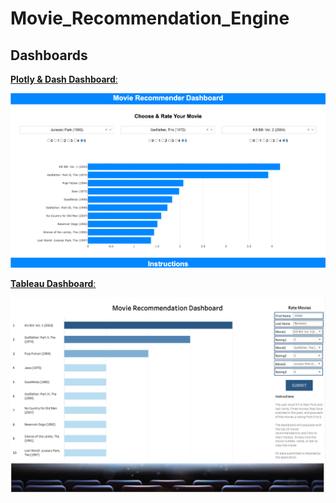 # Movie_Recommendation_Engine

## Dashboards

<u>**Plotly & Dash Dashboard**:

![](ReadMe_Images/Dash2.png)

**Tableau Dashboard**:

![](ReadMe_Images/Dash1.png)
